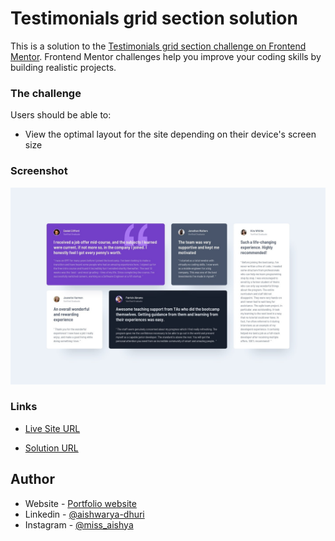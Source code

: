 # Testimonials grid section solution

This is a solution to the [Testimonials grid section challenge on Frontend Mentor](https://www.frontendmentor.io/challenges/testimonials-grid-section-Nnw6J7Un7). Frontend Mentor challenges help you improve your coding skills by building realistic projects. 


### The challenge

Users should be able to:

- View the optimal layout for the site depending on their device's screen size


### Screenshot

![](./design/desktop-design.jpg)


### Links
- [Live Site URL](https://aishwarya-dhuri.github.io/Frontend-mentor-challenges/testimonials-grid-section/index.html)

- [Solution URL](https://github.com/Aishwarya-Dhuri/Frontend-mentor-challenges/tree/master/testimonials-grid-section)


## Author

- Website - [Portfolio website](https://aishyawebportfolio.netlify.app/)
- Linkedin - [@aishwarya-dhuri](https://in.linkedin.com/in/aishwarya-dhuri)
- Instagram - [@miss_aishya](https://www.instagram.com/miss_aishya/)


